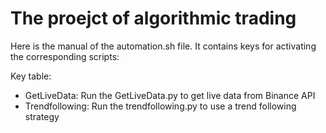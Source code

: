 # The proejct of algorithmic trading


Here is the manual of the automation.sh file. It contains keys for activating the corresponding scripts:

Key table:
- GetLiveData: Run the GetLiveData.py to get live data from Binance API
- Trendfollowing: Run the trendfollowing.py to use a trend following strategy
